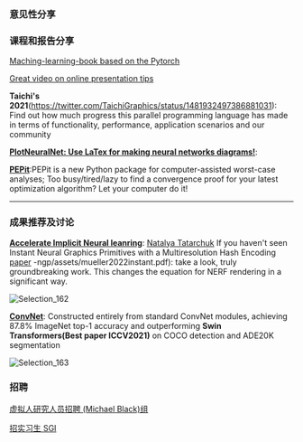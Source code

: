 
### 意见性分享




### 课程和报告分享

[Maching-learning-book based on the Pytorch](https://twitter.com/rasbt/status/1480224660470083588)

[Great video on online presentation tips](https://twitter.com/CSProfKGD/status/1482162054114988037)

**Taichi's 2021**(https://twitter.com/TaichiGraphics/status/1481932497386881031): Find out how much progress this parallel programming language has made in terms of functionality, performance, application scenarios and our community

**[PlotNeuralNet: Use LaTex for making neural networks diagrams!]((https://github.com/HarisIqbal88/PlotNeuralNet))**:

**[PEPit](https://github.com/bgoujaud/PEPit)**:PEPit is a new Python package for computer-assisted worst-case analyses; Too busy/tired/lazy to find a convergence proof for your latest optimization algorithm? Let your computer do it!
****

### 成果推荐及讨论
**[Accelerate Implicit Neural leanring](https://twitter.com/mirror2mask/status/1482029174629879815?cxt=HHwWjsCiydTrnJEpAAAA)**: 
[Natalya Tatarchuk](https://twitter.com/mirror2mask)
If you haven't seen Instant Neural Graphics Primitives with a Multiresolution Hash Encoding 
[paper](https://nvlabs.github.io/instant)
-ngp/assets/mueller2022instant.pdf): take a look, truly groundbreaking work. This changes the equation for NERF rendering in a significant way.

![Selection_162](https://user-images.githubusercontent.com/39289436/149622369-61fcac49-a9aa-40ca-9609-d7407d9710a1.png)

**[ConvNet](https://github.com/facebookresearch/ConvNeXt)**:
Constructed entirely from standard ConvNet modules, achieving 87.8% ImageNet top-1 accuracy and outperforming **Swin Transformers(Best paper ICCV2021)** on COCO detection and ADE20K segmentation 

![Selection_163](https://user-images.githubusercontent.com/39289436/149622383-6026ffa8-d6b3-4b84-a153-f885d9db7eb4.png)



### 招聘
[虚拟人研究人员招聘 (Michael Black)组](https://twitter.com/Michael_J_Black/status/1470389393206747146)

[招实习生 SGI](https://twitter.com/JustinMSolomon/status/1478499442714054658)
